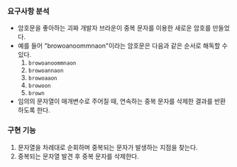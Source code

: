 ### 요구사항 분석

- 암호문을 좋아하는 괴짜 개발자 브라운이 중복 문자를 이용한 새로운 암호를 만들었다.
- 예를 들어 "browoanoommnaon"이라는 암호문은 다음과 같은 순서로 해독할 수 있다.
    1. `browoanoommnaon`
    2. `browoannaon`
    3. `browoaaon`
    4. `browoon`
    5. `brown`
- 임의의 문자열이 매개변수로 주어질 때, 연속하는 중복 문자를 삭제한 결과를 반환하도록 한다.

### 구현 기능

1. 문자열을 차례대로 순회하며 중복되는 문자가 발생하는 지점을 찾는다.
2. 중복되는 문자열 발견 후 중복 문자를 삭제한다.

